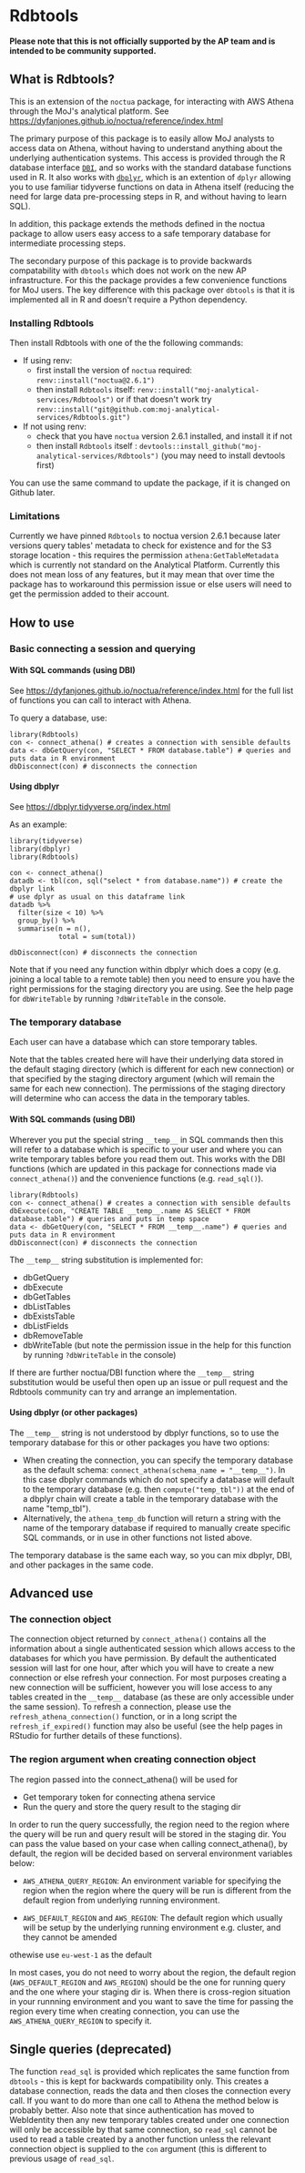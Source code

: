 # Rdbtools

**Please note that this is not officially supported by the AP team and is intended to be community supported.**

## What is Rdbtools?

This is an extension of the `noctua` package, for interacting with AWS Athena through the MoJ's analytical platform.
See https://dyfanjones.github.io/noctua/reference/index.html

The primary purpose of this package is to easily allow MoJ analysts to access data on Athena, without having to understand anything about the underlying authentication systems.
This access is provided through the R database interface [`DBI`](https://dbi.r-dbi.org/), and so works with the standard database functions used in R.
It also works with [`dbplyr`](https://dbplyr.tidyverse.org/), which is an extention of `dplyr` allowing you to use familiar tidyverse functions on data in Athena itself (reducing the need for large data pre-processing steps in R, and without having to learn SQL).

In addition, this package extends the methods defined in the noctua package to allow users easy access to a safe temporary database for intermediate processing steps.

The secondary purpose of this package is to provide backwards compatability with `dbtools` which does not work on the new AP infrastructure.
For this the package provides a few convenience functions for MoJ users.
The key difference with this package over `dbtools` is that it is implemented all in R and doesn't require a Python dependency.

### Installing Rdbtools

Then install Rdbtools with one of the the following commands:

 - If using renv:
     - first install the version of `noctua` required: `renv::install("noctua@2.6.1")`
     - then install `Rdbtools` itself: `renv::install("moj-analytical-services/Rdbtools")` or if that doesn't work try `renv::install("git@github.com:moj-analytical-services/Rdbtools.git")`
 - If not using renv:
     - check that you have `noctua` version 2.6.1 installed, and install it if not
     - then install `Rdbtools` itself : `devtools::install_github("moj-analytical-services/Rdbtools")` (you may need to install devtools first)

You can use the same command to update the package, if it is changed on Github later.

### Limitations

Currently we have pinned `Rdbtools` to noctua version 2.6.1 because later versions query tables' metadata to check for existence
and for the S3 storage location - this requires the permission `athena:GetTableMetadata` which is currently not standard on the
Analytical Platform.
Currently this does not mean loss of any features, but it may mean that over time the package has to workaround this permission issue
or else users will need to get the permission added to their account.

## How to use

### Basic connecting a session and querying

#### With SQL commands (using DBI)

See https://dyfanjones.github.io/noctua/reference/index.html for the full list of functions you can call to interact with Athena.

To query a database, use:

```
library(Rdbtools)
con <- connect_athena() # creates a connection with sensible defaults
data <- dbGetQuery(con, "SELECT * FROM database.table") # queries and puts data in R environment
dbDisconnect(con) # disconnects the connection
```

#### Using dbplyr

See https://dbplyr.tidyverse.org/index.html

As an example:
```
library(tidyverse)
library(dbplyr)
library(Rdbtools)

con <- connect_athena()
datadb <- tbl(con, sql("select * from database.name")) # create the dbplyr link
# use dplyr as usual on this dataframe link
datadb %>%
  filter(size < 10) %>%
  group_by() %>%
  summarise(n = n(),
            total = sum(total))

dbDisconnect(con) # disconnects the connection
```

Note that if you need any function within dbplyr which does a copy (e.g. joining a local table to a remote table)
then you need to ensure you have the right permissions for the staging directory you are using.
See the help page for `dbWriteTable` by running `?dbWriteTable` in the console.

### The temporary database

Each user can have a database which can store temporary tables.

Note that the tables created here will have their underlying data stored in the default staging directory
(which is different for each new connection) or that specified by the staging directory argument 
(which will remain the same for each new connection).
The permissions of the staging directory will determine who can access the data in the temporary tables.

#### With SQL commands (using DBI)

Wherever you put the special string `__temp__` in SQL commands then this will refer to a database which is specific to your user and where you can write temporary tables before you read them out.
This works with the DBI functions (which are updated in this package for connections made via `connect_athena()`) and the convenience functions (e.g. `read_sql()`).

```
library(Rdbtools)
con <- connect_athena() # creates a connection with sensible defaults
dbExecute(con, "CREATE TABLE __temp__.name AS SELECT * FROM database.table") # queries and puts in temp space
data <- dbGetQuery(con, "SELECT * FROM __temp__.name") # queries and puts data in R environment
dbDisconnect(con) # disconnects the connection
```

The `__temp__` string substitution is implemented for:

 + dbGetQuery
 + dbExecute
 + dbGetTables
 + dbListTables
 + dbExistsTable
 + dbListFields
 + dbRemoveTable
 + dbWriteTable (but note the permission issue in the help for this function by running `?dbWriteTable` in the console)

If there are further noctua/DBI function where the `__temp__` string substitution would be useful then open up an issue or pull request and the Rdbtools community can try and arrange an implementation.

#### Using dbplyr (or other packages)

The `__temp__` string is not understood by dbplyr functions, so to use the temporary database for this or other packages you have two options:

 + When creating the connection, you can specify the temporary database as the default schema: `connect_athena(schema_name = "__temp__")`. In this case dbplyr commands which do not specify a database will default to the temporary database (e.g. then `compute("temp_tbl"))` at the end of a dbplyr chain will create a table in the temporary database with the name "temp_tbl").
 + Alternatively, the `athena_temp_db` function will return a string with the name of the temporary database if required to manually create specific SQL commands, or in use in other functions not listed above.
 
The temporary database is the same each way, so you can mix dbplyr, DBI, and other packages in the same code.

## Advanced use

### The connection object

The connection object returned by `connect_athena()` contains all the information about a single authenticated session which allows access to the databases for which you have permission.
By default the authenticated session will last for one hour, after which you will have to create a new connection or else refresh your connection.
For most purposes creating a new connection will be sufficient, however you will lose access to any tables created in the `__temp__` database (as these are only accessible under the same session).
To refresh a connection, please use the `refresh_athena_connection()` function, or in a long script the `refresh_if_expired()` function may also be useful (see the help pages in RStudio for further details of these functions).



### The region argument when creating connection object

The region passed into the connect_athena() will be used for 
- Get temporary token for connecting athena service
- Run the query and store the query result to the staging dir

In order to run the query successfully, the region need to the region where the query will be run and query result will be stored in the staging dir. You can pass the value based on your case when calling connect_athena(), by default, the region will be decided based on serveral environment variables below:

- `AWS_ATHENA_QUERY_REGION`: An environment variable for specifying the region when the region where the query will be run is different from the default region from underlying running environment.

- `AWS_DEFAULT_REGION` and `AWS_REGION`: The default region which usually will be setup by the underlying running environment e.g. cluster, and they cannot be amended

othewise use `eu-west-1` as the default

In most cases, you do not need to worry about the region, the default region (`AWS_DEFAULT_REGION` and `AWS_REGION`) should be the one for running query and the one where your staging dir is.  When there is cross-region situation in your runnning environment and you want to save the time for passing the region every time when creating connection, you can use the `AWS_ATHENA_QUERY_REGION` to specify it. 

## Single queries (deprecated)

The function `read_sql` is provided which replicates the same function from `dbtools` - this is kept for backwards compatibility only.
This creates a database connection, reads the data and then closes the connection every call.
If you want to do more than one call to Athena the method below is probably better.
Also note that since authentication has moved to WebIdentity then any new temporary tables created under one connection will only be accessible by that same connection, so `read_sql` cannot be used to read a table created by a another function unless the relevant connection object is supplied to the `con` argument (this is different to previous usage of `read_sql`.
